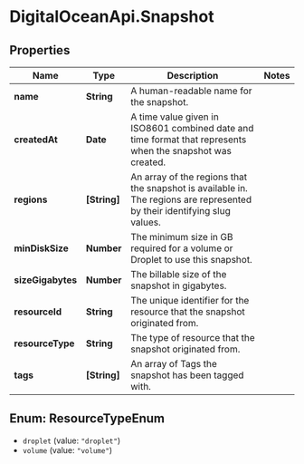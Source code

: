 # DigitalOceanApi.Snapshot

## Properties
Name | Type | Description | Notes
------------ | ------------- | ------------- | -------------
**name** | **String** | A human-readable name for the snapshot. | 
**createdAt** | **Date** | A time value given in ISO8601 combined date and time format that represents when the snapshot was created. | 
**regions** | **[String]** | An array of the regions that the snapshot is available in. The regions are represented by their identifying slug values. | 
**minDiskSize** | **Number** | The minimum size in GB required for a volume or Droplet to use this snapshot. | 
**sizeGigabytes** | **Number** | The billable size of the snapshot in gigabytes. | 
**resourceId** | **String** | The unique identifier for the resource that the snapshot originated from. | 
**resourceType** | **String** | The type of resource that the snapshot originated from. | 
**tags** | **[String]** | An array of Tags the snapshot has been tagged with. | 

<a name="ResourceTypeEnum"></a>
## Enum: ResourceTypeEnum

* `droplet` (value: `"droplet"`)
* `volume` (value: `"volume"`)

